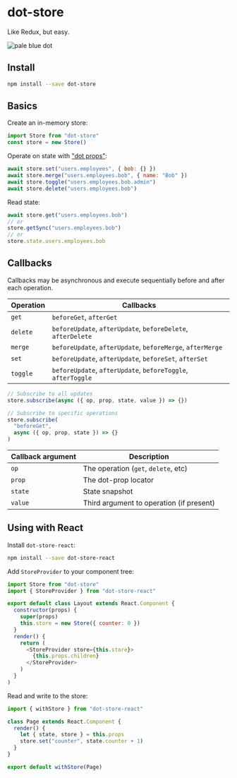 # dot-store

Like Redux, but easy.

![pale blue dot](https://qph.fs.quoracdn.net/main-qimg-347d2c178e6bf511ee5b91e8276c79fa)

## Install

```bash
npm install --save dot-store
```

## Basics

Create an in-memory store:

```js
import Store from "dot-store"
const store = new Store()
```

Operate on state with ["dot props"](https://github.com/debitoor/dot-prop-immutable#readme):

```js
await store.set("users.employees", { bob: {} })
await store.merge("users.employees.bob", { name: "Bob" })
await store.toggle("users.employees.bob.admin")
await store.delete("users.employees.bob")
```

Read state:

```js
await store.get("users.employees.bob")
// or
store.getSync("users.employees.bob")
// or
store.state.users.employees.bob
```

## Callbacks

Callbacks may be asynchronous and execute sequentially before and after each operation.

| Operation | Callbacks                                                    |
| --------- | ------------------------------------------------------------ |
| `get`     | `beforeGet`, `afterGet`                                      |
| `delete`  | `beforeUpdate`, `afterUpdate`, `beforeDelete`, `afterDelete` |
| `merge`   | `beforeUpdate`, `afterUpdate`, `beforeMerge`, `afterMerge`   |
| `set`     | `beforeUpdate`, `afterUpdate`, `beforeSet`, `afterSet`       |
| `toggle`  | `beforeUpdate`, `afterUpdate`, `beforeToggle`, `afterToggle` |

```js
// Subscribe to all updates
store.subscribe(async ({ op, prop, state, value }) => {})

// Subscribe to specific operations
store.subscribe(
  "beforeGet",
  async ({ op, prop, state }) => {}
)
```

| Callback argument | Description                              |
| ----------------- | ---------------------------------------- |
| `op`              | The operation (`get`, `delete`, etc)     |
| `prop`            | The dot-prop locator                     |
| `state`           | State snapshot                           |
| `value`           | Third argument to operation (if present) |

## Using with React

Install `dot-store-react`:

```bash
npm install --save dot-store-react
```

Add `StoreProvider` to your component tree:

```js
import Store from "dot-store"
import { StoreProvider } from "dot-store-react"

export default class Layout extends React.Component {
  constructor(props) {
    super(props)
    this.store = new Store({ counter: 0 })
  }
  render() {
    return (
      <StoreProvider store={this.store}>
        {this.props.children}
      </StoreProvider>
    )
  }
)
```

Read and write to the store:

```js
import { withStore } from "dot-store-react"

class Page extends React.Component {
  render() {
    let { state, store } = this.props
    store.set("counter", state.counter + 1)
  }
}

export default withStore(Page)
```
